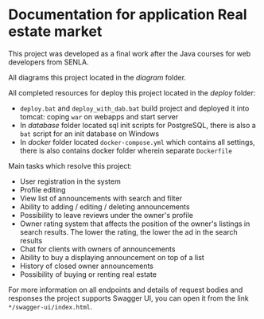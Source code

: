# Documentation for application Real estate market

This project was developed as a final work after the Java courses for web developers from SENLA.

All diagrams this project located in the *diagram* folder.

All completed resources for deploy this project located in the *deploy* folder:
* `deploy.bat` and `deploy_with_dab.bat` build project and deployed it into tomcat: coping `war` on webapps and start server
* In *database* folder located sql init scripts for PostgreSQL, there is also a `bat` script for an init database on Windows
* In *docker* folder located `docker-compose.yml` which contains all settings, there is also contains docker folder wherein separate `Dockerfile`

Main tasks which resolve this project:
* User registration in the system
* Profile editing
* View list of announcements with search and filter
* Ability to adding / editing / deleting announcements
* Possibility to leave reviews under the owner's profile
* Owner rating system that affects the position of the owner's listings in search results. The lower the rating, the lower the ad in the search results
* Chat for clients with owners of announcements
* Ability to buy a displaying announcement on top of a list
* History of closed owner announcements
* Possibility of buying or renting real estate

For more information on all endpoints and details of request bodies and responses the project supports Swagger UI,
you can open it from the link `*/swagger-ui/index.html`.